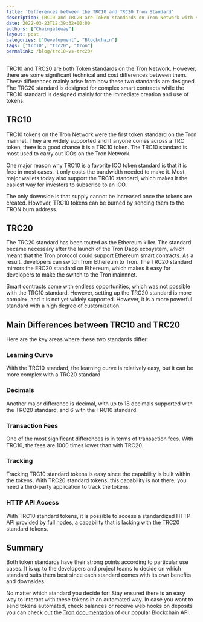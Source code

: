 ```yaml
---
title: 'Differences between the TRC10 and TRC20 Tron Standard'
description: TRC10 and TRC20 are Token standards on Tron Network with significant technical and cost differences as TRC20 is designed for complex smart contracts and TRC10 is designed for the immediate creation and use of tokens.
date: 2022-03-23T12:39:32+00:00
authors: ["Chaingateway"]
layout: post
categories: ["Development", "Blockchain"]
tags: ["trc10", "trc20", "tron"]
permalink: /blog/trc10-vs-trc20/
---
```


TRC10 and TRC20 are both Token standards on the Tron Network. However, there are some significant technical and cost differences between them. These differences mainly arise from how these two standards are designed. The TRC20 standard is designed for complex smart contracts while the TRC10 standard is designed mainly for the immediate creation and use of tokens.

## TRC10

TRC10 tokens on the Tron Network were the first token standard on the Tron mainnet. They are widely supported and if anyone comes across a TRC token, there is a good chance it is a TRC10 token. The TRC10 standard is most used to carry out ICOs on the Tron Network.

One major reason why TRC10 is a favorite ICO token standard is that it is free in most cases. It only costs the bandwidth needed to make it. Most major wallets today also support the TRC10 standard, which makes it the easiest way for investors to subscribe to an ICO.

The only downside is that supply cannot be increased once the tokens are created. However, TRC10 tokens can be burned by sending them to the TRON burn address.

## TRC20

The TRC20 standard has been touted as the Ethereum killer. The standard became necessary after the launch of the Tron Dapp ecosystem, which meant that the Tron protocol could support Ethereum smart contracts. As a result, developers can switch from Ethereum to Tron. The TRC20 standard mirrors the ERC20 standard on Ethereum, which makes it easy for developers to make the switch to the Tron mainnnet.

Smart contracts come with endless opportunities, which was not possible with the TRC10 standard. However, setting up the TRC20 standard is more complex, and it is not yet widely supported. However, it is a more powerful standard with a high degree of customization.

## Main Differences between TRC10 and TRC20

Here are the key areas where these two standards differ:

### Learning Curve

With the TRC10 standard, the learning curve is relatively easy, but it can be more complex with a TRC20 standard.

### Decimals

Another major difference is decimal, with up to 18 decimals supported with the TRC20 standard, and 6 with the TRC10 standard.

### Transaction Fees

One of the most significant differences is in terms of transaction fees. With TRC10, the fees are 1000 times lower than with TRC20.

### Tracking

Tracking TRC10 standard tokens is easy since the capability is built within the tokens. With TRC20 standard tokens, this capability is not there; you need a third-party application to track the tokens.

### HTTP API Access

With TRC10 standard tokens, it is possible to access a standardized HTTP API provided by full nodes, a capability that is lacking with the TRC20 standard tokens.

## Summary

Both token standards have their strong points according to particular use cases. It is up to the developers and project teams to decide on which standard suits them best since each standard comes with its own benefits and downsides.

No matter which standard you decide for: Stay ensured there is an easy way to interact with these tokens in an automated way. In case you want to send tokens automated, check balances or receive web hooks on deposits you can check out the [Tron documentation](https://chaingateway.io/docs-tron) of our popular Blockchain API.
